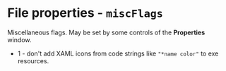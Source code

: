 # File properties - `miscFlags`

Miscellaneous flags. May be set by some controls of the **Properties** window.

- 1 - don't add XAML icons from code strings like `"*name color"` to exe resources.